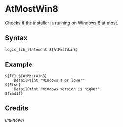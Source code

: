 # AtMostWin8

Checks if the installer is running on Windows 8 at most.

## Syntax

	logic_lib_statement ${AtMostWin8}

## Example

	${If} ${AtMostWin8}
		DetailPrint "Windows 8 or lower"
	${Else}
		DetailPrint "Windows version is higher"
	${EndIf}

## Credits

*unknown*
